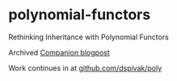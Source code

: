 # polynomial-functors
Rethinking Inheritance with Polynomial Functors

Archived [Companion blogpost](https://web.archive.org/web/20150918235259/https://categorial.wordpress.com/)

Work continues in at [github.com/dspivak/poly](github.com/dspivak/poly)
